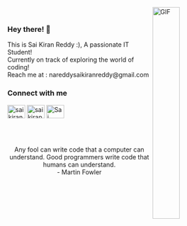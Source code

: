 

 <!--<img  alt="GIF" height="160px" src="https://media.giphy.com/media/du3J3cXyzhj75IOgvA/giphy.gif" />-->


<!--<img align="right" alt="img" src="https://github.com/FernandoRoldan93/FernandoRoldan93/blob/master/cover_image.jpg" width="37%" height="35%" />-->
<!-- <img align="right" alt="GIF" src="https://i.imgur.com/8MupZHY.gif" height = "250px" width="400px" /> -->



<!--  <img align = "right"  height = "250px"  width = "240px"  src = "https://octodex.github.com/images/spidertocat.png" > -->
<img align="right" alt="GIF" src="https://github.com/abhisheknaiidu/abhisheknaiidu/blob/master/code.gif?raw=true" width="35%" height="35%" /><br>
 
<h3 align="left"> Hey there! 👋 </h3>
This is Sai Kiran Reddy :), A passionate IT Student!<br>
Currently on track of exploring the world of coding!<br>
Reach me at : nareddysaikiranreddy@gmail.com
<br>


<h3 align="left">Connect with me</h3>
<p align="left">
<a href="https://twitter.com/saikiranreddy75" target="blank"><img align="center" src="https://cdn.jsdelivr.net/npm/simple-icons@3.0.1/icons/twitter.svg" alt="saikiranreddy75" height="30" width="40" /></a>
 <a href="https://www.instagram.com/saikiranreddy.03/" target="blank"><img align="center" src="https://cdn.jsdelivr.net/npm/simple-icons@3.0.1/icons/instagram.svg" alt="saikiranreddy.03" height="30" width="40" /></a>
<a href="https://www.linkedin.com/in/sai-kiran-reddy-7272b320a/" target="blank"><img align="center" src="https://cdn.jsdelivr.net/npm/simple-icons@3.0.1/icons/linkedin.svg" alt="Sai Kiran Reddy" height="30" width="40" /></a>
</p>


<br>
<br>
<p align="center">
  Any fool can write code that a computer can understand. Good programmers write code that humans can understand. <br>
  - Martin Fowler <br>
</p>





<!--
**saikiranreddy201/saikiranreddy201** is a ✨ _special_ ✨ repository because its `README.md` (this file) appears on your GitHub profile.

Here are some ideas to get you started:

- 🔭 I’m currently working on ...
- 🌱 I’m currently learning ...
- 👯 I’m looking to collaborate on ...
- 🤔 I’m looking for help with ...
- 💬 Ask me about ...
- 📫 How to reach me: ...
- 😄 Pronouns: ...
- ⚡ Fun fact: ...
-->
